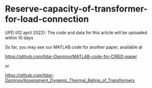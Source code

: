 # Reserve-capacity-of-transformer-for-load-connection
UPD (02 april 2022): The code and data for this article will be uploaded within 10 days

So far, you may see  our MATLAB code for another paper, available at 

https://github.com/Ildar-Daminov/MATLAB-code-for-CIRED-paper

or

https://github.com/Ildar-Daminov/Assessment_Dynamic_Thermal_Rating_of_Transformers
